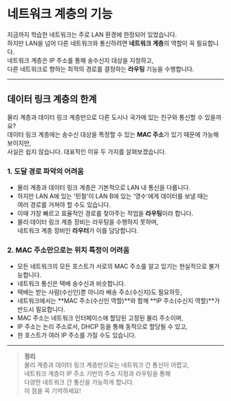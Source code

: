 # 네트워크 계층의 기능

지금까지 학습한 네트워크는 주로 LAN 환경에 한정되어 있었습니다.  
하지만 LAN을 넘어 다른 네트워크와 통신하려면 **네트워크 계층**의 역할이 꼭 필요합니다.  
네트워크 계층은 IP 주소를 통해 송수신지 대상을 지정하고,  
다른 네트워크로 향하는 최적의 경로를 결정하는 **라우팅** 기능을 수행합니다.

---

## 데이터 링크 계층의 한계

물리 계층과 데이터 링크 계층만으로 다른 도시나 국가에 있는 친구와 통신할 수 있을까요?  
데이터 링크 계층에는 송수신 대상을 특정할 수 있는 **MAC 주소**가 있기 때문에 가능해 보이지만,  
사실은 쉽지 않습니다. 대표적인 이유 두 가지를 살펴보겠습니다.

### 1. 도달 경로 파악의 어려움  
- 물리 계층과 데이터 링크 계층은 기본적으로 LAN 내 통신을 다룹니다.  
- 하지만 LAN A에 있는 '민철'이 LAN B에 있는 '영수'에게 데이터를 보낼 때는  
  여러 경로를 거쳐야 할 수도 있습니다.  
- 이때 가장 빠르고 효율적인 경로를 찾아주는 작업을 **라우팅**이라 합니다.  
- 물리·데이터 링크 계층 장비는 라우팅을 수행하지 못하며,  
  네트워크 계층 장비인 **라우터**가 이를 담당합니다.

### 2. MAC 주소만으로는 위치 특정이 어려움  
- 모든 네트워크의 모든 호스트가 서로의 MAC 주소를 알고 있기는 현실적으로 불가능합니다.  
- 네트워크 통신은 택배 송수신과 비슷합니다.  
- 택배는 받는 사람(수신인)뿐 아니라 배송 주소(수신지)도 필요하듯,  
- 네트워크에서는 **MAC 주소(수신인 역할)**와 함께 **IP 주소(수신지 역할)**가 반드시 필요합니다.  
- MAC 주소는 네트워크 인터페이스에 할당된 고정된 물리 주소이며,  
- IP 주소는 논리 주소로서, DHCP 등을 통해 동적으로 할당될 수 있고,  
- 한 호스트가 여러 IP 주소를 가질 수도 있습니다.

---

> **정리**  
> 물리 계층과 데이터 링크 계층만으로는 네트워크 간 통신이 어렵고,  
> 네트워크 계층이 IP 주소 기반의 주소 지정과 라우팅을 통해  
> 다양한 네트워크 간 통신을 가능하게 합니다.  
> 이 점을 꼭 기억하세요!
